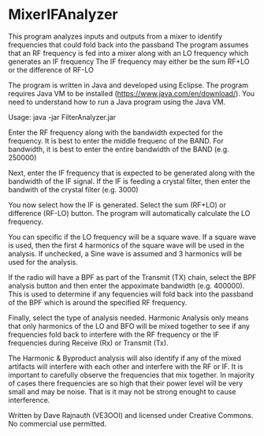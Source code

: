 # MixerIFAnalyzer

This program analyzes inputs and outputs from a mixer to identify frequencies that could fold back into the passband
The program assumes that an RF frequency is fed into a mixer along with an LO frequency which generates an IF frequency
The IF frequency may either be the sum RF+LO or the difference of RF-LO 

The program is written in Java and developed using Eclipse. The program requires Java VM to be installed (https://www.java.com/en/download/).  You need to understand how to run a Java program using the Java VM.

Usage:
java -jar FilterAnalyzer.jar

Enter the RF frequency along with the bandwidth expected for the frequency.  It is best to enter the middle frequenc of the BAND.
For bandwidth, it is best to enter the entire bandwidth of the BAND (e.g. 250000)

Next, enter the IF frequency that is expected to be generated along with the bandwidth of the IF signal. If the IF is feeding
a crystal filter, then enter the bandwith of the crystal filter (e.g. 3000)

You now select how the IF is generated. Select the sum (RF+LO) or difference (RF-LO) button.  The program will automatically
calculate the LO frequency.

You can specific if the LO frequency will be a square wave.  If a square wave is used, then the first 4 harmonics of the square wave 
will be used in the analysis. If unchecked, a Sine wave is assumed and 3 harmonics will be used for the analysis. 

If the radio will have a BPF as part of the Transmit (TX) chain, select the BPF analysis button and then enter the appoximate 
bandwidth (e.g. 400000).  This is used to determine if any fequencies will fold back into the passband of the BPF which is around 
the specified RF frequency.

Finally, select the type of analysis needed.  Harmonic Analysis only means that only harmonics of the LO and BFO will be mixed 
together to see if any frequencies fold back to interfere with the RF frequency or the IF frequencies during Receive (Rx) or 
Transmit (Tx).

The Harmonic & Byproduct analysis will also identify if any of the mixed artifacts will interfere with each other and interfere
with the RF or IF.  It is important to carefully observe the frequencies that mix together. In majority of cases there frequencies 
are so high that their power level will be very small and may be noise. That is it may not be strong enought to cause interference.  

Written by Dave Rajnauth (VE3OOI) and licensed under Creative Commons. No commercial use permitted.
